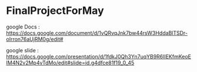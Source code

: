 ﻿# FinalProjectForMay
 
 google Docs : https://docs.google.com/document/d/1vQRvqJnk7bw44rsW3HddaBlTSDr-oIrron76aUjRM0g/edit#
 
 google slide : https://docs.google.com/presentation/d/1fdkJ0Qh3Yn7uqYB9R6IlEKfmKeoEIM4N2v2Mp4vTdMo/edit#slide=id.g4dfce81f19_0_45
